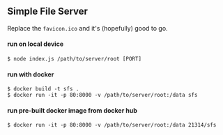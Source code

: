 ## Simple File Server

Replace the `favicon.ico` and it's (hopefully) good to go.

#### run on local device
```
$ node index.js /path/to/server/root [PORT]
```

#### run with docker
```
$ docker build -t sfs .
$ docker run -it -p 80:8000 -v /path/to/server/root:/data sfs
```

#### run pre-built docker image from docker hub
```
$ docker run -it -p 80:8000 -v /path/to/server/root:/data 21314/sfs
```